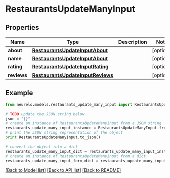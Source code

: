 # RestaurantsUpdateManyInput


## Properties
Name | Type | Description | Notes
------------ | ------------- | ------------- | -------------
**about** | [**RestaurantsUpdateInputAbout**](RestaurantsUpdateInputAbout.md) |  | [optional] 
**name** | [**RestaurantsUpdateInputAbout**](RestaurantsUpdateInputAbout.md) |  | [optional] 
**rating** | [**RestaurantsUpdateInputRating**](RestaurantsUpdateInputRating.md) |  | [optional] 
**reviews** | [**RestaurantsUpdateInputReviews**](RestaurantsUpdateInputReviews.md) |  | [optional] 

## Example

```python
from neurelo.models.restaurants_update_many_input import RestaurantsUpdateManyInput

# TODO update the JSON string below
json = "{}"
# create an instance of RestaurantsUpdateManyInput from a JSON string
restaurants_update_many_input_instance = RestaurantsUpdateManyInput.from_json(json)
# print the JSON string representation of the object
print RestaurantsUpdateManyInput.to_json()

# convert the object into a dict
restaurants_update_many_input_dict = restaurants_update_many_input_instance.to_dict()
# create an instance of RestaurantsUpdateManyInput from a dict
restaurants_update_many_input_form_dict = restaurants_update_many_input.from_dict(restaurants_update_many_input_dict)
```
[[Back to Model list]](../README.md#documentation-for-models) [[Back to API list]](../README.md#documentation-for-api-endpoints) [[Back to README]](../README.md)


